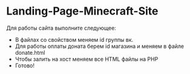# Landing-Page-Minecraft-Site
Для работы сайта выполните следующее:

- В файлах со свойством меняем id группы вк.
- Для работы оплаты доната берем id магазина и меняем в файле donate.html
- Чтобы залить на хост меняем все HTML файлы на PHP
- Готово!

